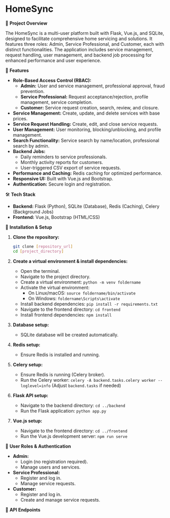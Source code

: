 # HomeSync

📌 **Project Overview**

The HomeSync is a multi-user platform built with Flask, Vue.js, and SQLite, designed to facilitate comprehensive home servicing and solutions. It features three roles: Admin, Service Professional, and Customer, each with distinct functionalities. The application includes service management, request handling, user management, and backend job processing for enhanced performance and user experience.

🚀 **Features**

* **Role-Based Access Control (RBAC):**
  * **Admin:** User and service management, professional approval, fraud prevention.
  * **Service Professional:** Request acceptance/rejection, profile management, service completion.
  * **Customer:** Service request creation, search, review, and closure.
* **Service Management:** Create, update, and delete services with base prices.
* **Service Request Handling:** Create, edit, and close service requests.
* **User Management:** User monitoring, blocking/unblocking, and profile management.
* **Search Functionality:** Service search by name/location, professional search by admin.
* **Backend Jobs:**
  * Daily reminders to service professionals.
  * Monthly activity reports for customers.
  * User-triggered CSV export of service requests.
* **Performance and Caching:** Redis caching for optimized performance.
* **Responsive UI:** Built with Vue.js and Bootstrap.
* **Authentication:** Secure login and registration.

🛠️ **Tech Stack**

* **Backend:** Flask (Python), SQLite (Database), Redis (Caching), Celery (Background Jobs)
* **Frontend:** Vue.js, Bootstrap (HTML/CSS)

🔧 **Installation & Setup**

1. **Clone the repository:**

    ```bash
    git clone [repository_url]
    cd [project_directory]
    ```

2. **Create a virtual environment & install dependencies:**

    * Open the terminal.
    * Navigate to the project directory.
    * Create a virtual environment: `python -m venv foldername`
    * Activate the virtual environment:
        * On Linux/macOS: `source foldername/bin/activate`
        * On Windows: `foldername\Scripts\activate`
    * Install backend dependencies: `pip install -r requirements.txt`
    * Navigate to the frontend directory: `cd frontend`
    * Install frontend dependencies: `npm install`

3. **Database setup:**

    * SQLite database will be created automatically.

4. **Redis setup:**

    * Ensure Redis is installed and running.

5. **Celery setup:**

    * Ensure Redis is running (Celery broker).
    * Run the Celery worker: `celery -A backend.tasks.celery worker --loglevel=info` (Adjust `backend.tasks` if needed)

6. **Flask API setup:**

    * Navigate to the backend directory: `cd ../backend`
    * Run the Flask application: `python app.py`

7. **Vue.js setup:**

    * Navigate to the frontend directory: `cd ../frontend`
    * Run the Vue.js development server: `npm run serve`

🔑 **User Roles & Authentication**

* **Admin:**
  * Login (no registration required).
  * Manage users and services.
* **Service Professional:**
  * Register and log in.
  * Manage service requests.
* **Customer:**
  * Register and log in.
  * Create and manage service requests.

📌 **API Endpoints**
